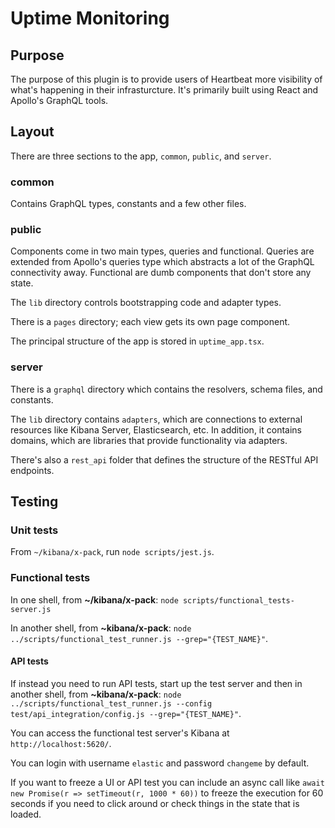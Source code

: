 # Uptime Monitoring

## Purpose

The purpose of this plugin is to provide users of Heartbeat more visibility of what's happening
in their infrasturcture. It's primarily built using React and Apollo's GraphQL tools.

## Layout

There are three sections to the app, `common`, `public`, and `server`.

### common

Contains GraphQL types, constants and a few other files.

### public

Components come in two main types, queries and functional. Queries are extended from Apollo's queries
type which abstracts a lot of the GraphQL connectivity away. Functional are dumb components that
don't store any state.

The `lib` directory controls bootstrapping code and adapter types.

There is a `pages` directory; each view gets its own page component.

The principal structure of the app is stored in `uptime_app.tsx`.

### server

There is a `graphql` directory which contains the resolvers, schema files, and constants.

The `lib` directory contains `adapters`, which are connections to external resources like Kibana
Server, Elasticsearch, etc. In addition, it contains domains, which are libraries that provide
functionality via adapters.

There's also a `rest_api` folder that defines the structure of the RESTful API endpoints.

## Testing

### Unit tests

From `~/kibana/x-pack`, run `node scripts/jest.js`.

### Functional tests

In one shell, from **~/kibana/x-pack**:
`node scripts/functional_tests-server.js`

In another shell, from **~kibana/x-pack**:
`node ../scripts/functional_test_runner.js --grep="{TEST_NAME}"`.

#### API tests

If instead you need to run API tests, start up the test server and then in another shell, from **~kibana/x-pack**:
`node ../scripts/functional_test_runner.js --config test/api_integration/config.js --grep="{TEST_NAME}"`.

You can access the functional test server's Kibana at `http://localhost:5620/`.

You can login with username `elastic` and password `changeme` by default.

If you want to freeze a UI or API test you can include an async call like `await new Promise(r => setTimeout(r, 1000 * 60))`
to freeze the execution for 60 seconds if you need to click around or check things in the state that is loaded.
